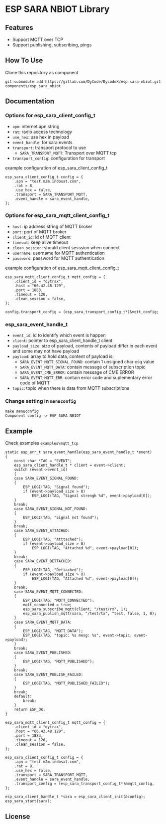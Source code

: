 # ESP SARA NBIOT Library

## Features
- Support MQTT over TCP
- Support publishing, subscribing, pings

## How To Use

Clone this repository as component

```git submodule add https://gitlab.com/DyCode/DycodeX/esp-sara-nbiot.git components/esp_sara_nbiot```

## Documentation

### Options for esp_sara_client_config_t

- ```apn```: internet apn string
- ```rat```: radio access technology
- ```use_hex```: use hex in payload
- ```event_handle```: for sara events
- ```transport```: transport protocol to use
    - ```SARA_TRANSPORT_MQTT```: Transport over MQTT tcp
- ```transport_config```: configuration for transport

example configuration of esp_sara_client_config_t

```
esp_sara_client_config_t config = {
    .apn = "test.m2m.indosat.com",
    .rat = 8,
    .use_hex = false,
    .transport = SARA_TRANSPORT_MQTT,
    .event_handle = sara_event_handle,
};
```

### Options for esp_sara_mqtt_client_config_t

- ```host```: ip address string of MQTT broker
- ```port```: port of MQTT broker
- ```client_id```: id of MQTT client
- ```timeout```: keep alive timeout
- ```clean_session```: should client sesssion when connect
- ```username```: username for MQTT authentication
- ```password```: password for MQTT authentication

example configuration of esp_sara_mqtt_client_config_t
```
esp_sara_mqtt_client_config_t mqtt_config = {
    .client_id = "dytrax",
    .host = "66.42.48.129",
    .port = 1883,
    .timeout = 120,
    .clean_session = false,
};

config.transport_config = (esp_sara_transport_config_t*)&mqtt_config;
```

### esp_sara_event_handle_t

- ```event_id```: id to identify which event is happen
- ```client```: pointer to esp_sara_client_handle_t client
- ```payload_size```: size of payload, contents of payload differ in each event and some may not have payload
- ```payload```: array to hold data, content of payload is:
    - ```SARA_EVENT_MQTT_SIGNAL_FOUND```: contain 1 unsigned char csq value
    - ```SARA_EVENT_MQTT_DATA```: contain message of subscription topic
    - ```SARA_EVENT_CME_ERROR```: contain message of CME ERROR
    - ```SARA_EVENT_MQTT_ERR```: contain error code and suplementary error code of MQTT
- ```topic```: topic when there is data from MQTT subscriptions

### Change setting in ```menuconfig```
```
make menuconfig
Component config -> ESP SARA NBIOT
```

## Example

Check examples ```examples\mqtt_tcp```

```
static esp_err_t sara_event_handle(esp_sara_event_handle_t *event)
{
    const char *TAG = "EVENT";
    esp_sara_client_handle_t * client = event->client;
    switch (event->event_id)
    {
    case SARA_EVENT_SIGNAL_FOUND:
    {
        ESP_LOGI(TAG, "Signal found");
        if (event->payload_size > 0)
            ESP_LOGI(TAG, "Signal strengh %d", event->payload[0]);
    }
    break;
    case SARA_EVENT_SIGNAL_NOT_FOUND:
    {
        ESP_LOGI(TAG, "Signal not found");
    }
    break;
    case SARA_EVENT_ATTACHED:
    {
        ESP_LOGI(TAG, "Atttached");
        if (event->payload_size > 0)
            ESP_LOGI(TAG, "Attached %d", event->payload[0]);
    }
    break;
    case SARA_EVENT_DETTACHED:
    {
        ESP_LOGI(TAG, "Dettached");
        if (event->payload_size > 0)
            ESP_LOGI(TAG, "Attached %d", event->payload[0]);
    }
    break;
    case SARA_EVENT_MQTT_CONNECTED:
    {
        ESP_LOGI(TAG, "MQTT_CONNECTED");
        mqtt_connected = true;
        esp_sara_subscribe_mqtt(client, "/test/rx", 1);
        esp_sara_publish_mqtt(sara, "/test/tx", "test, false, 1, 0);
    }
    case SARA_EVENT_MQTT_DATA:
    {
        ESP_LOGI(TAG, "MQTT_DATA");
        ESP_LOGI(TAG, "topic: %s mesg: %s", event->topic, event->payload);
    }
    break;
    case SARA_EVENT_PUBLISHED:
    {
        ESP_LOGI(TAG, "MQTT_PUBLISHED");
    }
    break;
    case SARA_EVENT_PUBLISH_FAILED:
    {
        ESP_LOGE(TAG, "MQTT_PUBLISHED_FAILED");
    }
    break;
    default:
        break;
    }
    return ESP_OK;
}

esp_sara_mqtt_client_config_t mqtt_config = {
    .client_id = "dytrax",
    .host = "66.42.48.129",
    .port = 1883,
    .timeout = 120,
    .clean_session = false,
};

esp_sara_client_config_t config = {
    .apn = "test.m2m.indosat.com",
    .rat = 8,
    .use_hex = false,
    .transport = SARA_TRANSPORT_MQTT,
    .event_handle = sara_event_handle,
    .transport_config = (esp_sara_transport_config_t*)&mqtt_config,
};

esp_sara_client_handle_t *sara = esp_sara_client_init(&config);
esp_sara_start(sara);

```

## License